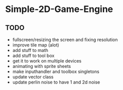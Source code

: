 # Simple-2D-Game-Engine

## TODO

- fullscreen/resizing the screen and fixing resolution
- improve tile map (alot)
- add stuff to math
- add stuff to tool box
- get it to work on multiple devices
- animating with sprite sheets
- make inputhandler and toolbox singletons
- update vector class
- update perlin noise to have 1 and 2d noise